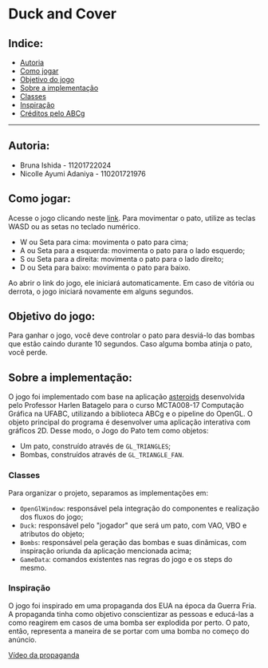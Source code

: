 # Duck and Cover

## Indice:

- [Autoria](##_Autoria)
- [Como jogar](##_Como_jogar)
- [Objetivo do jogo](##_Objetivo_do_jogo)
- [Sobre a implementação](##_Sobre_a_implementação)
- [Classes](##_Classes)
- [Inspiração](##_Inspiração)
- [Créditos pelo ABCg](##_Créditos_pelo_ABCg)

---

## Autoria:

- Bruna Ishida - 11201722024
- Nicolle Ayumi Adaniya - 110201721976

## Como jogar:

Acesse o jogo clicando neste [link](https://bruishida.github.io/abcg/duckandcover/).
Para movimentar o pato, utilize as teclas WASD ou as setas no teclado numérico.

- W ou Seta para cima: movimenta o pato para cima;
- A ou Seta para a esquerda: movimenta o pato para o lado esquerdo;
- S ou Seta para a direita: movimenta o pato para o lado direito;
- D ou Seta para baixo: movimenta o pato para baixo.

Ao abrir o link do jogo, ele iniciará automaticamente. Em caso de vitória ou derrota, o jogo iniciará novamente em alguns segundos.

## Objetivo do jogo:

Para ganhar o jogo, você deve controlar o pato para desviá-lo das bombas que estão caindo durante 10 segundos. Caso alguma bomba atinja o pato, você perde.

## Sobre a implementação:

O jogo foi implementado com base na aplicação [asteroids](https://hbatagelo.github.io/abcgapps/asteroids/ "asteroids") desenvolvida pelo Professor Harlen Batagelo para o curso MCTA008-17 Computação Gráfica na UFABC, utilizando a biblioteca ABCg e o pipeline do OpenGL.
O objeto principal do programa é desenvolver uma aplicação interativa com gráficos 2D. Desse modo, o Jogo do Pato tem como objetos:

- Um pato, construído através de `GL_TRIANGLES`;
- Bombas, construídos através de `GL_TRIANGLE_FAN`.

### Classes

Para organizar o projeto, separamos as implementações em:

- `OpenGlWindow`: responsável pela integração do componentes e realização dos fluxos do jogo;
- `Duck`: responsável pelo "jogador" que será um pato, com VAO, VBO e atributos do objeto;
- `Bombs`: responsável pela geração das bombas e suas dinâmicas, com inspiração oriunda da aplicação mencionada acima;
- `GameData`: comandos existentes nas regras do jogo e os steps do mesmo.

### Inspiração

O jogo foi inspirado em uma propaganda dos EUA na época da Guerra Fria. A propaganda tinha como objetivo conscientizar as pessoas e educá-las a como reagirem em casos de uma bomba ser explodida por perto.
O pato, então, representa a maneira de se portar com uma bomba no começo do anúncio.

[Vídeo da propaganda](https://www.youtube.com/watch?v=IKqXu-5jw60)
